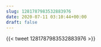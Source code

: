 ```yaml
---
slug: 1281787983532883976
date: 2020-07-11 03:10:44+00:00
draft: false
---
```


{{< tweet 1281787983532883976 >}}
